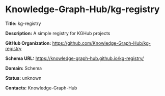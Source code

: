 # Knowledge-Graph-Hub/kg-registry

**Title:** kg-registry

**Description:** A simple registry for KGHub projects

**GitHub Organization:** https://github.com/Knowledge-Graph-Hub/kg-registry

**Schema URL:** https://knowledge-graph-hub.github.io/kg-registry/



**Domain:** Schema

**Status:** unknown



**Contacts:** Knowledge-Graph-Hub